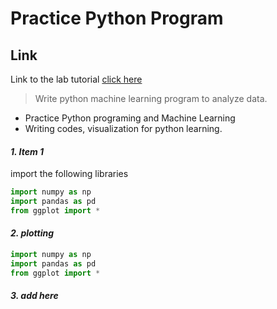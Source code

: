 # Practice Python Program

## Link
Link to the lab tutorial [click here](http://www.science.smith.edu/~jcrouser/SDS293/labs/python-intro.html)

> Write python machine learning program to analyze data.

* Practice Python programing and Machine Learning
* Writing codes, visualization for python learning.

#### *1. Item 1*
import the following libraries
```python    
import numpy as np
import pandas as pd
from ggplot import *
```

#### *2. plotting*
```python    
import numpy as np
import pandas as pd
from ggplot import *
```
#### *3. add here*

